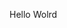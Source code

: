 Hello Wolrd



































































































































































































































































































































































































































































































































































































































































































































































































































































































































































































































































































































































































































































































































































































































































































































































































































































































































































































































































































































































































































































































































































































































































































































































































































































































































































































































































































































































































































































































































































































































































































































































































































































































































































































































































































































































































































































































































































































































































































































































































































































































































































































































































































































































































































































































































































































































































































































































































































































































































































































































































































































































































































































